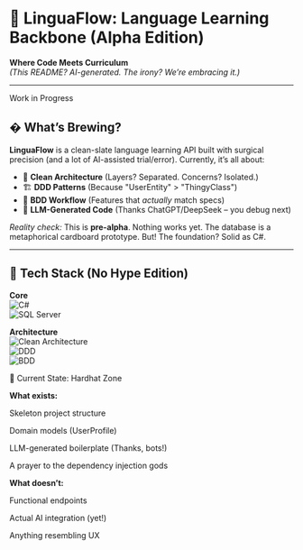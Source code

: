 ﻿# 🌱 LinguaFlow: Language Learning Backbone (Alpha Edition)

**Where Code Meets Curriculum**  
*(This README? AI-generated. The irony? We’re embracing it.)*  

---

Work in Progress


## � What’s Brewing?

**LinguaFlow** is a clean-slate language learning API built with surgical precision (and a lot of AI-assisted trial/error). Currently, it’s all about:  

- 🧼 **Clean Architecture** (Layers? Separated. Concerns? Isolated.)  
- 🏗️ **DDD Patterns** (Because "UserEntity" > "ThingyClass")  
- 🧪 **BDD Workflow** (Features that *actually* match specs)  
- 🤖 **LLM-Generated Code** (Thanks ChatGPT/DeepSeek – you debug next)  

*Reality check:* This is **pre-alpha**. Nothing works yet. The database is a metaphorical cardboard prototype. But! The foundation? Solid as C#.

---

## 🔩 Tech Stack (No Hype Edition)

**Core**  
![C#](https://img.shields.io/badge/C%23-WebAPI-purple?logo=csharp)  
![SQL Server](https://img.shields.io/badge/SQL_Server-DB-cyan?logo=microsoft-sql-server)  

**Architecture**  
![Clean Architecture](https://img.shields.io/badge/Clean_Architecture-✓-green)  
![DDD](https://img.shields.io/badge/Domain_Driven_Design-✓-blue)  
![BDD](https://img.shields.io/badge/Behavior_Driven_Development-✓-yellowgreen)  

🚧 Current State: Hardhat Zone

**What exists:**

Skeleton project structure

Domain models (UserProfile)

LLM-generated boilerplate (Thanks, bots!)

A prayer to the dependency injection gods

**What doesn’t:**

Functional endpoints

Actual AI integration (yet!)

Anything resembling UX
